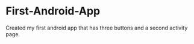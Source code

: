 # First-Android-App
Created my first android app that has three buttons and a second activity page. 
